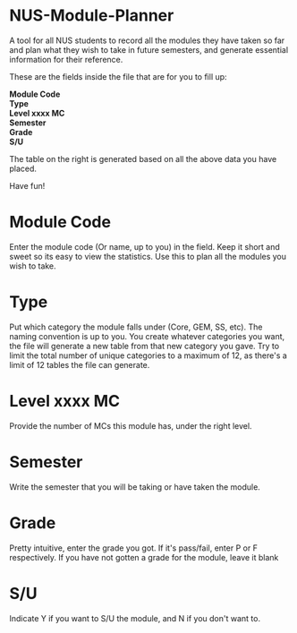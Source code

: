 NUS-Module-Planner
==================

A tool for all NUS students to record all the modules they have taken so far and plan what they wish to take in future semesters, and generate essential information for their reference.


These are the fields inside the file that are for you to fill up:

<b>Module Code<br>
Type<br>
Level xxxx MC<br>
Semester<br>
Grade<br>
S/U</b>


The table on the right is generated based on all the above data you have placed. 

Have fun!



Module Code
===========
Enter the module code (Or name, up to you) in the field. Keep it short and sweet so its easy to view the statistics.
Use this to plan all the modules you wish to take.

Type
====
Put which category the module falls under (Core, GEM, SS, etc). The naming convention is up to you. 
You create whatever categories you want, the file will generate a new table from that new category you gave.
Try to limit the total number of unique categories to a maximum of 12, as there's a limit of 12 tables the file can generate.

Level xxxx MC
=============
Provide the number of MCs this module has, under the right level. 

Semester
========
Write the semester that you will be taking or have taken the module. 

Grade
=====
Pretty intuitive, enter the grade you got. If it's pass/fail, enter P or F respectively. 
If you have not gotten a grade for the module, leave it blank

S/U
===
Indicate Y if you want to S/U the module, and N if you don't want to. 

